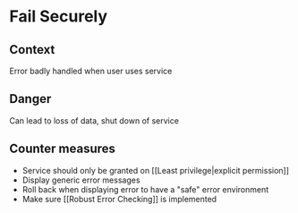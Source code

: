 # Fail Securely
## Context
Error badly handled when user uses service
## Danger
Can lead to loss of data, shut down of service
## Counter measures
- Service should only be granted on [[Least privilege|explicit permission]]
- Display generic error messages
- Roll back when displaying error to have a "safe" error environment
- Make sure [[Robust Error Checking]] is implemented